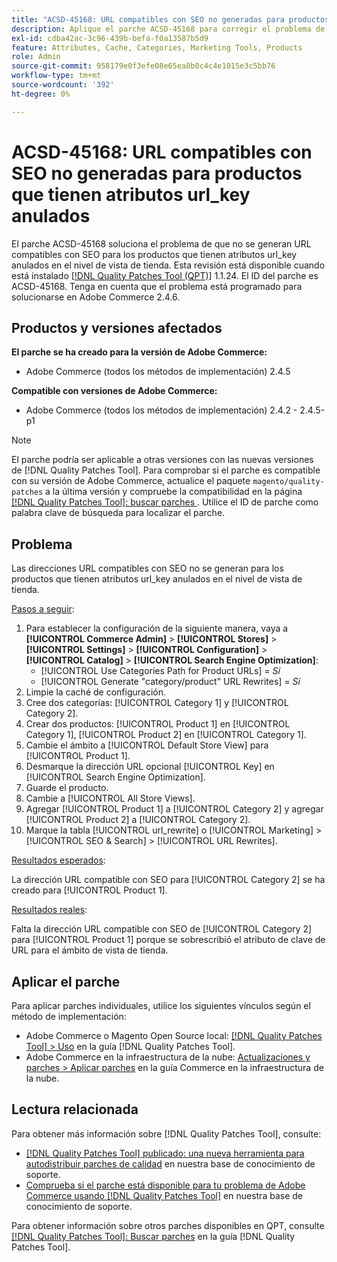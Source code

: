 ```yaml
---
title: "ACSD-45168: URL compatibles con SEO no generadas para productos que tienen atributos url_key anulados"
description: Aplique el parche ACSD-45168 para corregir el problema de Adobe Commerce en el que las direcciones URL compatibles con SEO no se generan para los productos que tienen atributos url_key anulados en el nivel de vista de tienda.
exl-id: cdba42ac-3c96-439b-befa-f0a13587b5d9
feature: Attributes, Cache, Categories, Marketing Tools, Products
role: Admin
source-git-commit: 958179e0f3efe08e65ea8b0c4c4e1015e3c5bb76
workflow-type: tm+mt
source-wordcount: '392'
ht-degree: 0%

---
```


# ACSD-45168: URL compatibles con SEO no generadas para productos que tienen atributos url_key anulados

El parche ACSD-45168 soluciona el problema de que no se generan URL compatibles con SEO para los productos que tienen atributos url_key anulados en el nivel de vista de tienda. Esta revisión está disponible cuando está instalado [[!DNL Quality Patches Tool (QPT)]](/help/announcements/adobe-commerce-announcements/magento-quality-patches-released-new-tool-to-self-serve-quality-patches.md) 1.1.24. El ID del parche es ACSD-45168. Tenga en cuenta que el problema está programado para solucionarse en Adobe Commerce 2.4.6.

## Productos y versiones afectados

**El parche se ha creado para la versión de Adobe Commerce:**

* Adobe Commerce (todos los métodos de implementación) 2.4.5

**Compatible con versiones de Adobe Commerce:**

* Adobe Commerce (todos los métodos de implementación) 2.4.2 - 2.4.5-p1

>[!NOTE]
>
>El parche podría ser aplicable a otras versiones con las nuevas versiones de [!DNL Quality Patches Tool]. Para comprobar si el parche es compatible con su versión de Adobe Commerce, actualice el paquete `magento/quality-patches` a la última versión y compruebe la compatibilidad en la página [[!DNL Quality Patches Tool]: buscar parches ](https://experienceleague.adobe.com/tools/commerce-quality-patches/index.html?lang=es). Utilice el ID de parche como palabra clave de búsqueda para localizar el parche.

## Problema

Las direcciones URL compatibles con SEO no se generan para los productos que tienen atributos url_key anulados en el nivel de vista de tienda.

<u>Pasos a seguir</u>:

1. Para establecer la configuración de la siguiente manera, vaya a **[!UICONTROL Commerce Admin]** > **[!UICONTROL Stores]** > **[!UICONTROL Settings]** > **[!UICONTROL Configuration]** > **[!UICONTROL Catalog]** > **[!UICONTROL Search Engine Optimization]**:
   * [!UICONTROL Use Categories Path for Product URLs] = *Sí*
   * [!UICONTROL Generate "category/product" URL Rewrites] = *Sí*
1. Limpie la caché de configuración.
1. Cree dos categorías: [!UICONTROL Category 1] y [!UICONTROL Category 2].
1. Crear dos productos: [!UICONTROL Product 1] en [!UICONTROL Category 1], [!UICONTROL Product 2] en [!UICONTROL Category 1].
1. Cambie el ámbito a [!UICONTROL Default Store View] para [!UICONTROL Product 1].
1. Desmarque la dirección URL opcional [!UICONTROL Key] en [!UICONTROL Search Engine Optimization].
1. Guarde el producto.
1. Cambie a [!UICONTROL All Store Views].
1. Agregar [!UICONTROL Product 1] a [!UICONTROL Category 2] y agregar [!UICONTROL Product 2] a [!UICONTROL Category 2].
1. Marque la tabla [!UICONTROL url_rewrite] o [!UICONTROL Marketing] > [!UICONTROL SEO & Search] > [!UICONTROL URL Rewrites].

<u>Resultados esperados</u>:

La dirección URL compatible con SEO para [!UICONTROL Category 2] se ha creado para [!UICONTROL Product 1].

<u>Resultados reales</u>:

Falta la dirección URL compatible con SEO de [!UICONTROL Category 2] para [!UICONTROL Product 1] porque se sobrescribió el atributo de clave de URL para el ámbito de vista de tienda.

## Aplicar el parche

Para aplicar parches individuales, utilice los siguientes vínculos según el método de implementación:

* Adobe Commerce o Magento Open Source local: [[!DNL Quality Patches Tool] > Uso](https://experienceleague.adobe.com/docs/commerce-operations/tools/quality-patches-tool/usage.html?lang=es) en la guía [!DNL Quality Patches Tool].
* Adobe Commerce en la infraestructura de la nube: [Actualizaciones y parches > Aplicar parches](https://experienceleague.adobe.com/docs/commerce-cloud-service/user-guide/develop/upgrade/apply-patches.html?lang=es) en la guía Commerce en la infraestructura de la nube.

## Lectura relacionada

Para obtener más información sobre [!DNL Quality Patches Tool], consulte:

* [[!DNL Quality Patches Tool] publicado: una nueva herramienta para autodistribuir parches de calidad](/help/announcements/adobe-commerce-announcements/magento-quality-patches-released-new-tool-to-self-serve-quality-patches.md) en nuestra base de conocimiento de soporte.
* [Comprueba si el parche está disponible para tu problema de Adobe Commerce usando [!DNL Quality Patches Tool]](/help/support-tools/patches-available-in-qpt-tool/check-patch-for-magento-issue-with-magento-quality-patches.md) en nuestra base de conocimiento de soporte.

Para obtener información sobre otros parches disponibles en QPT, consulte [[!DNL Quality Patches Tool]: Buscar parches](https://experienceleague.adobe.com/tools/commerce-quality-patches/index.html?lang=es) en la guía [!DNL Quality Patches Tool].

